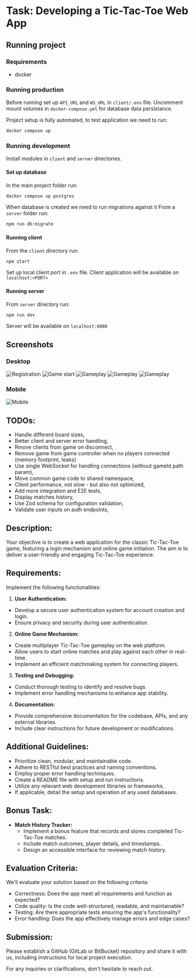 # Task: Developing a Tic-Tac-Toe Web App

## Running project
### Requirements
- docker

### Running production
Before running set up `API_URL` and `WS_URL` in `client/.env` file.
Uncomment mount volumes in `docker-compose.yml` for database data persistance.

Project setup is fully automated, to test application we need to run:
```sh
docker compose up
```
### Running development
Install modules in `client` and `server` directories.
#### Set up database
In the main project folder run:
```sh
docker compose up postgres
```
When database is created we need to run migrations against it
From a `server` folder run:
```sh
npm run db:migrate
```
#### Running client
From the `client` directory run:
```sh
npm start
```
Set up local client port in `.env` file.
Client application will be available on `localhost:<PORT>`

#### Running server
From `server` directory run:
```sh
npm run dev
```
Server will be available on `localhost:8000`

## Screenshots
### Desktop
![Registration](./screenshots/screen-register.png "Registration")
![Game start](./screenshots/screen-play.png "Game Start")
![Gameplay](./screenshots/screen-gameplay1.png "Gameplay")
![Gameplay](./screenshots/screen-gameplay2.png "Gameplay")
![Gameplay](./screenshots/screen-gameplay3.png "Gameplay")
### Mobile
![Mobile](./screenshots/mobile.png "Mobile")


## TODOs:
- Handle different board sizes,
- Better client and server error handling,
- Rmove clients from game on disconnect,
- Remove game from game controller when no players connected (memory footprint, leaks)
- Use single WebSocket for handling connections (without gameId path param),
- Move common game code to shared namespace,
- Client performance, not slow - but also not optimized,
- Add more integration and E2E tests,
- Display matches history,
- Use Zod schema for configuration validation,
- Validate user inputs on auth endpoints,

## Description:

Your objective is to create a web application for the classic Tic-Tac-Toe game, featuring a login mechanism and online game initiation. The aim is to deliver a user-friendly and engaging Tic-Tac-Toe experience.

## Requirements:

Implement the following functionalities:

1. **User Authentication:**
  
  - Develop a secure user authentication system for account creation and login.
  - Ensure privacy and security during user authentication.
2. **Online Game Mechanism:**
  
  - Create multiplayer Tic-Tac-Toe gameplay on the web platform.
  - Allow users to start online matches and play against each other in real-time.
  - Implement an efficient matchmaking system for connecting players.
3. **Testing and Debugging:**
  
  - Conduct thorough testing to identify and resolve bugs.
  - Implement error handling mechanisms to enhance app stability.
4. **Documentation:**
  
  - Provide comprehensive documentation for the codebase, APIs, and any external libraries.
  - Include clear instructions for future development or modifications.

## Additional Guidelines:

- Prioritize clean, modular, and maintainable code.
- Adhere to RESTful best practices and naming conventions.
- Employ proper error handling techniques.
- Create a README file with setup and run instructions.
- Utilize any relevant web development libraries or frameworks.
- If applicable, detail the setup and operation of any used databases.

## Bonus Task:

- **Match History Tracker:**
  - Implement a bonus feature that records and stores completed Tic-Tac-Toe matches.
  - Include match outcomes, player details, and timestamps.
  - Design an accessible interface for reviewing match history.

## Evaluation Criteria:

We'll evaluate your solution based on the following criteria:

- Correctness: Does the app meet all requirements and function as expected?
- Code quality: Is the code well-structured, readable, and maintainable?
- Testing: Are there appropriate tests ensuring the app's functionality?
- Error handling: Does the app effectively manage errors and edge cases?

## Submission:

Please establish a GitHub (GitLab or BitBucket) repository and share it with us, including instructions for local project execution.

For any inquiries or clarifications, don't hesitate to reach out.
